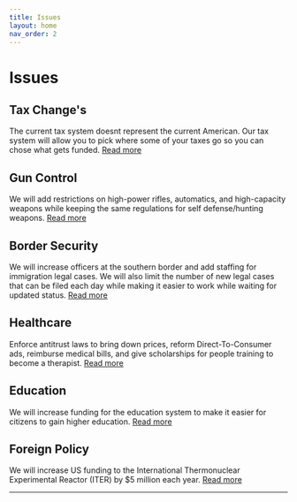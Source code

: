 ```yaml
---
title: Issues
layout: home
nav_order: 2
---
```

<html>
<h1>Issues</h1>
  <h2>Tax Change's</h2>
    <p>The current tax system doesnt represent the current American. Our tax system will allow you to pick where some of your taxes go so you can chose what gets funded. <a href="https://mills888dev.github.io/WEBSITE/Issues/Taxes.html">Read more</a> </p>
    <h2>Gun Control</h2>
    <p>We will add restrictions on high-power rifles, automatics, and high-capacity weapons while keeping the same regulations for self defense/hunting weapons.  <a href="https://mills888dev.github.io/WEBSITE/Issues/Gun%20control.html">Read more</a> </p>
    <h2>Border Security</h2>
    <p>We will increase officers at the southern border and add staffing for immigration legal cases. We will also limit the number of new legal cases that can be filed each day while making it easier to work while waiting for updated status. <a href="https://mills888dev.github.io/WEBSITE/Issues/Border%20Security.html">Read more</a></p>
    <h2>Healthcare</h2>
    <p>Enforce antitrust laws to bring down prices, reform Direct-To-Consumer ads, reimburse medical bills, and give scholarships for people training to become a therapist. <a href="https://mills888dev.github.io/WEBSITE/Issues/Healthcare.html">Read more</a> </p>
    <h2>Education</h2>
    <p>We will increase funding for the education system to make it easier for citizens to gain higher education. <a href="https://mills888dev.github.io/WEBSITE/Issues/Education.html">Read more</a> </p>
    <h2>Foreign Policy</h2>
    <p>We will increase US funding to the International Thermonuclear Experimental Reactor (ITER) by $5 million each year. <a href="https://mills888dev.github.io/WEBSITE/Issues/Foreign%20policy.html">Read more</a> </p>
  
  
</html>



----

